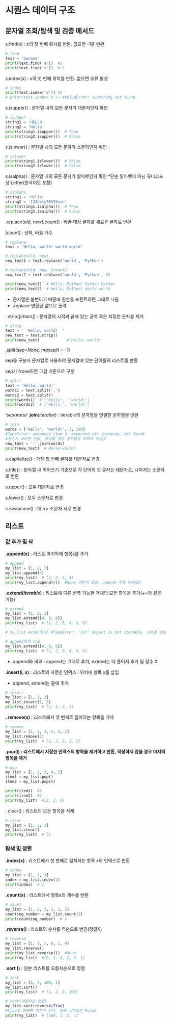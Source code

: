 # 시퀀스 데이터 구조

## 문자열 조회/탐색 및 검증 메서드

s.find(x) : x의 첫 번째 위치를 반환. 없으면 -1을 반환

```python
# find
text = 'banana'
print(text.find('a'))  #1
print(text.find('z'))  #-1
```

s.index(x) : x의 첫 번째 위치를 반환. 없으면 오류 발생

```python
# index
print(text.index('a')) #1
# print(text.index('z')) #ValueError: substring not found
```

s.isupper() : 문자열 내의 모든 문자가 대문자인지 확인

```python
# isupper
string1 = 'HELLO'
string2 = 'Hello'
print(string1.isupper())  # True
print(string2.isupper())  # False
```

s.islower() : 문자열 내의 모든 문자가 소문자인지 확인

```python
# islower
print(string1.islower())  # False
print(string2.islower())  # False
```

s.isalpha() : 문자열 내의 모든 문자가 알파벳인지 확인
*단순 알파벳이 아닌 유니코드 상 Letter(한국어도 포함)

```python
# isalpha
string1 = 'Hello'
string2 = '123heis98576ssh'
print(string1.isalpha())  # True
print(string2.isalpha())  # False
```

.replace(*old, new[,count]*) : 바꿀 대상 글자를 새로운 글자로 반환

[count] :  선택, 바꿀 개수

```python
# replace
text = 'Hello, world! world world'

#.replace(old, new)
new_text1 = text.replace('world', 'Python')

#.replace(old, new, [count])
new_text2 = text.replace('world', 'Python', 1)

print(new_text1)  # Hello, Python! Python Python
print(new_text2)  # Hello, Python! world world
```

- 문자열은 불변이기 때문에 원본을 프린트하면 그대로 나옴
- .replace 변환된 값으로 출력

. strip(*[chars]*) : 문자열의 시작과 끝에 있는 공백 혹은 지정한 문자를 제거

```python
# strip
text = '  Hello, world!  '
new_text = text.strip()
print(new_text)            #'Hello, world!'
```

.split(*sep=None, maxsplit = -1*)

sep를 구분자 문자열로 사용하여 문자열에 있는 단어들의 리스트를 반환

sep가 None이면 그걸 기준으로 구분

```python
# split
text = 'Hello, world!'
words1 = text.split(',')
words2 = text.split()
print(words1)  # ['Hello', ' world!']
print(words2)  # ['Hello,', 'world!']
```

*‘separator*’**.join**(*iterable*) : iterable의 문자열을 연결한 문자열을 반환

```python
# join
words = ['Hello', 'world!', 3, 100] 
#TypeError: sequence item 2: expected str instance, int found
#정수가 섞이면 안됨, 작성할 경우 문자열로 바꾸고 작성성
new_text = '-'.join(words)
print(new_text)  # Hello-world!
```

s.capitalize() : 가장 첫 번째 글자를 대문자로 변경

s.title() : 문자열 내 띄어쓰기 기준으로 각 단어의 첫 글자는 대문자로, 나머지는 소문자로 변환

s.upper() : 모두 대문자로 변경

s.lower() : 모두 소문자로 변경

s.swapcase() : 대 <>  소문자 서로 변경

## 리스트

### 값 추가 및 삭

**.append(x)** : 리스트 마지막에 항목x를 추가

```python
# append
my_list = [1, 2, 3]
my_list.append(4)
print(my_list)  # [1, 2, 3, 4]
print(my_list.append(4))  #None 리턴이 없음, append 자체 반환값X 
```

**.extend(*iterable*)** : 리스트에 다른 반복 가능한 객체의 모든 항목을 추가(+=와 같은 기능)

```python
# extend
my_list = [1, 2, 3]
my_list.extend([4, 5, 6])
print(my_list)  # [1, 2, 3, 4, 5, 6]

# my_list.extend(5) #TypeError: 'int' object is not iterable, int를 넣을 수가 없음

# append와의 비교
my_list.extend([4, 5, 6])
print(my_list)  # [1, 2, 3, 4, 5, 6]
```

- append와 비교 : append는 그대로 추가, extend는 다 풀어서 추가 및 정수 X

**.insert(i, x)** : 리스트의 지정한 인덱스 i 위치에 항목 x를 삽입

- append, extend는 끝에 추가

```python
# insert
my_list = [1, 2, 3]
my_list.insert(1, 5)
print(my_list)  # [1, 5, 2, 3]

```

**. remove(x)** : 리스트에서 첫 번째로 일치하는 항목을 삭제

```python
# remove
my_list = [1, 2, 3, 2, 2, 2]
my_list.remove(2)
print(my_list)  # [1, 3, 2, 2, 2]
```

**.pop(i) : 리스트에서 지정한 인덱스의 항목을 제거하고 반환, 작성하지 않을 경우 마지막 항목을 제거**

```python
# pop
my_list = [1, 2, 3, 4, 5]
item1 = my_list.pop()
item2 = my_list.pop(0)

print(item1)  #5
print(item2)  #1
print(my_list)  #[2, 3, 4]
```

. clear() : 리스트의 모든 항목을 삭제

```python
# clear
my_list = [1, 2, 3]
my_list.clear()
print(my_list)  # []
```

### 탐색 및 정렬

**.index(x)** : 리스트에서 첫 번째로 일치하는 항목 x의 인덱스로 반환

```python
# index
my_list = [1, 2, 3]
index = my_list.index(2)
print(index)  # 1

```

**.count(x)** : 리스트에서 항목x의 개수를 반환

```python
# count
my_list = [1, 2, 2, 3, 3, 3]
counting_number = my_list.count(3)
print(counting_number)  # 3
```

**.reverse()** : 리스트의 순서를 역순으로 변경(정렬X)

```python
# reverse
my_list = [1, 3, 2, 8, 1, 9]
my_list.reverse()
print(my_list.reverse())  #None
print(my_list)  #[9, 1, 8, 2, 3, 1]
```

**.sort ()** : 원본 리스트를 오름차순으로 정렬

```python
# sort
my_list = [3, 2, 100, 1]
my_list.sort()
print(my_list)  # [1, 2, 3, 100]

# sort(내림차순 정렬)
my_list.sort(reverse=True)
#True로 바꾸면 역전이 된다, 원래 기본값은 False
print(my_list)  # [100, 3, 2, 1]
```
